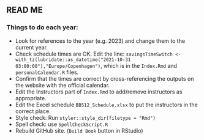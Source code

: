 ## READ ME

### Things to do each year:

- Look for references to the year (e.g. 2023) and change them to the current year.
- Check schedule times are OK. Edit the line: `savingsTimeSwitch <- with_tz(lubridate::as_datetime("2021-10-31 03:00:00"),"Europe/Copenhagen")`, which is in the `Index.Rmd` and `personalCalendar.R` files.
- Confirm that the times are correct by cross-referencing the outputs on the website with the official calendar.
- Edit the Instructors part of `Index.Rmd` to add/remove instructors as appropriate.
- Edit the Excel schedule `BB512_Schedule.xlsx` to put the instructors in the correct place.
- Style check: Run `styler::style_dir(filetype = "Rmd")`
- Spell check: use `SpellCheckScript.R`
- Rebuild GitHub site. (`Build Book` button in RStudio)

